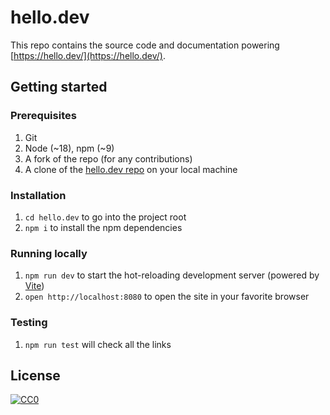 # hello.dev

This repo contains the source code and documentation powering [https://hello.dev/](https://hello.dev/).

## Getting started

### Prerequisites

1. Git
1. Node (~18), npm (~9)
1. A fork of the repo (for any contributions)
1. A clone of the [hello.dev repo](https://github.com/hellocoop/hello.dev) on your local machine

### Installation

1. `cd hello.dev` to go into the project root
1. `npm i` to install the npm dependencies

### Running locally

1. `npm run dev` to start the hot-reloading development server (powered by [Vite](https://vitejs.dev/))
1. `open http://localhost:8080` to open the site in your favorite browser
   
### Testing
1. `npm run test` will check all the links

## License

<a href="LICENSE">![CC0](https://cdn.hello.coop/images/cc-zero.svg)</a>